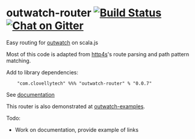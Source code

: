 outwatch-router [![Build Status][travis-img]][travis-link] [![Chat on Gitter][gitter-img]][gitter-link]
===

Easy routing for [outwatch](https://outwatch.github.io) on scala.js

Most of this code is adapted from [http4s](http://http4s.org)'s route parsing and path pattern matching. 

Add to library dependencies:

```
	"com.clovellytech" %%% "outwatch-router" % "0.0.7"
```

See [documentation][doc-root]

This router is also demonstrated at [outwatch-examples](https://github.com/clovellytech/outwatch-examples).

Todo:
* Work on documentation, provide example of links

[travis-img]:https://travis-ci.com/clovellytech/outwatch-router.svg?branch=master
[travis-link]:https://travis-ci.com/clovellytech/outwatch-router
[gitter-img]:https://badges.gitter.im/clovellytech/outwatch-router.svg
[gitter-link]:https://gitter.im/clovellytech/outwatch-router?utm_source=badge&utm_medium=badge&utm_campaign=pr-badge
[doc-root]:https://clovellytech.github.io/outwatch-router
